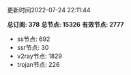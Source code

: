 更新时间2022-07-24 22:11:44

**总订阅: 378**
**总节点: 15326**
**有效节点: 2777**
- ss节点: 692
- ssr节点: 30
- v2ray节点: 1829
- trojan节点: 226
